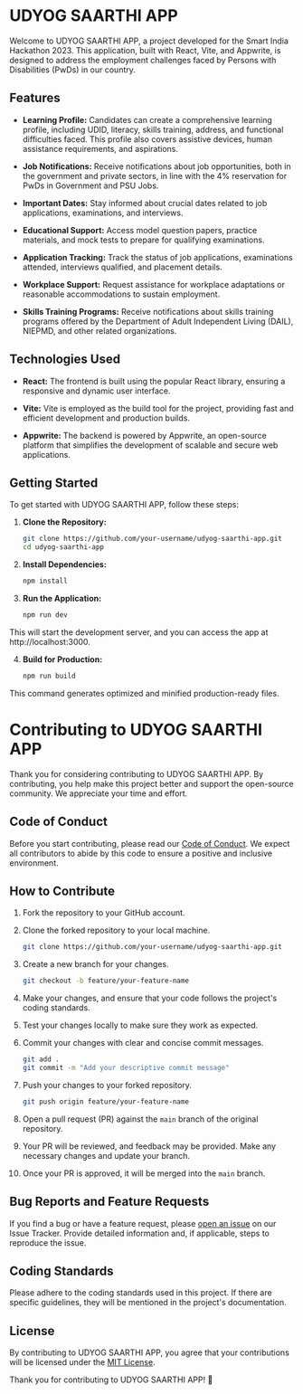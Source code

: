 # UDYOG SAARTHI APP

Welcome to UDYOG SAARTHI APP, a project developed for the Smart India Hackathon 2023. This application, built with React, Vite, and Appwrite, is designed to address the employment challenges faced by Persons with Disabilities (PwDs) in our country.

## Features

- **Learning Profile:** Candidates can create a comprehensive learning profile, including UDID, literacy, skills training, address, and functional difficulties faced. This profile also covers assistive devices, human assistance requirements, and aspirations.

- **Job Notifications:** Receive notifications about job opportunities, both in the government and private sectors, in line with the 4% reservation for PwDs in Government and PSU Jobs.

- **Important Dates:** Stay informed about crucial dates related to job applications, examinations, and interviews.

- **Educational Support:** Access model question papers, practice materials, and mock tests to prepare for qualifying examinations.

- **Application Tracking:** Track the status of job applications, examinations attended, interviews qualified, and placement details.

- **Workplace Support:** Request assistance for workplace adaptations or reasonable accommodations to sustain employment.

- **Skills Training Programs:** Receive notifications about skills training programs offered by the Department of Adult Independent Living (DAIL), NIEPMD, and other related organizations.

## Technologies Used

- **React:** The frontend is built using the popular React library, ensuring a responsive and dynamic user interface.

- **Vite:** Vite is employed as the build tool for the project, providing fast and efficient development and production builds.

- **Appwrite:** The backend is powered by Appwrite, an open-source platform that simplifies the development of scalable and secure web applications.

## Getting Started

To get started with UDYOG SAARTHI APP, follow these steps:

1. **Clone the Repository:**
   ```bash
   git clone https://github.com/your-username/udyog-saarthi-app.git
   cd udyog-saarthi-app
   ```

2. **Install Dependencies:**
   ```bash
   npm install
   ```

3. **Run the Application:**
   ```bash
   npm run dev
   ```
  This will start the development server, and you can access the app at http://localhost:3000.

4. **Build for Production:**
   ```bash
   npm run build
   ```
This command generates optimized and minified production-ready files.


# Contributing to UDYOG SAARTHI APP

Thank you for considering contributing to UDYOG SAARTHI APP. By contributing, you help make this project better and support the open-source community. We appreciate your time and effort.

## Code of Conduct

Before you start contributing, please read our [Code of Conduct](CODE_OF_CONDUCT.md). We expect all contributors to abide by this code to ensure a positive and inclusive environment.

## How to Contribute

1. Fork the repository to your GitHub account.

2. Clone the forked repository to your local machine.

    ```bash
    git clone https://github.com/your-username/udyog-saarthi-app.git
    ```

3. Create a new branch for your changes.

    ```bash
    git checkout -b feature/your-feature-name
    ```

4. Make your changes, and ensure that your code follows the project's coding standards.

5. Test your changes locally to make sure they work as expected.

6. Commit your changes with clear and concise commit messages.

    ```bash
    git add .
    git commit -m "Add your descriptive commit message"
    ```

7. Push your changes to your forked repository.

    ```bash
    git push origin feature/your-feature-name
    ```

8. Open a pull request (PR) against the `main` branch of the original repository.

9. Your PR will be reviewed, and feedback may be provided. Make any necessary changes and update your branch.

10. Once your PR is approved, it will be merged into the `main` branch.

## Bug Reports and Feature Requests

If you find a bug or have a feature request, please [open an issue](https://github.com/your-username/udyog-saarthi-app/issues) on our Issue Tracker. Provide detailed information and, if applicable, steps to reproduce the issue.

## Coding Standards

Please adhere to the coding standards used in this project. If there are specific guidelines, they will be mentioned in the project's documentation.

## License

By contributing to UDYOG SAARTHI APP, you agree that your contributions will be licensed under the [MIT License](LICENSE.md).

Thank you for contributing to UDYOG SAARTHI APP! 🚀









